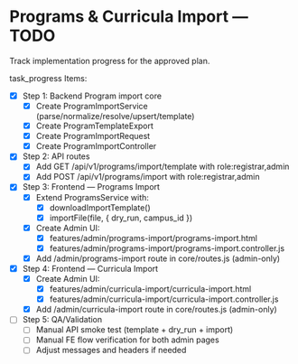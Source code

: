 # Programs &amp; Curricula Import — TODO

Track implementation progress for the approved plan.

task_progress Items:
- [x] Step 1: Backend Program import core
  - [x] Create ProgramImportService (parse/normalize/resolve/upsert/template)
  - [x] Create ProgramTemplateExport
  - [x] Create ProgramImportRequest
  - [x] Create ProgramImportController
- [x] Step 2: API routes
  - [x] Add GET /api/v1/programs/import/template with role:registrar,admin
  - [x] Add POST /api/v1/programs/import with role:registrar,admin
- [x] Step 3: Frontend — Programs Import
  - [x] Extend ProgramsService with:
    - [x] downloadImportTemplate()
    - [x] importFile(file, { dry_run, campus_id })
  - [x] Create Admin UI:
    - [x] features/admin/programs-import/programs-import.html
    - [x] features/admin/programs-import/programs-import.controller.js
  - [x] Add /admin/programs-import route in core/routes.js (admin-only)
- [x] Step 4: Frontend — Curricula Import
  - [x] Create Admin UI:
    - [x] features/admin/curricula-import/curricula-import.html
    - [x] features/admin/curricula-import/curricula-import.controller.js
  - [x] Add /admin/curricula-import route in core/routes.js (admin-only)
- [ ] Step 5: QA/Validation
  - [ ] Manual API smoke test (template + dry_run + import)
  - [ ] Manual FE flow verification for both admin pages
  - [ ] Adjust messages and headers if needed
